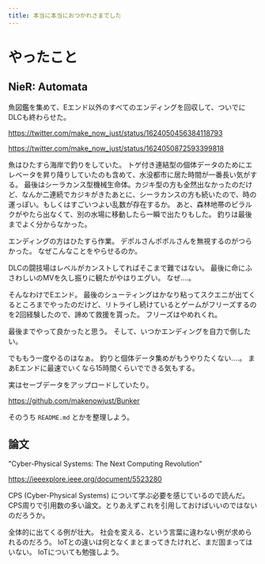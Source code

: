 ```yaml
---
title: 本当に本当におつかれさまでした
---
```


# やったこと

## NieR: Automata

魚図鑑を集めて、Eエンド以外のすべてのエンディングを回収して、ついでにDLCも終わらせた。

<https://twitter.com/make_now_just/status/1624050456384118793>

<https://twitter.com/make_now_just/status/1624050872593399818>

魚はひたすら海岸で釣りをしていた。
トゲ付き連結型の個体データのためにエレベータを昇り降りしていたのも含めて、水没都市に居た時間が一番長い気がする。
最後はシーラカンス型機械生命体。カジキ型の方も全然出なかったのだけど、なんか二連続でカジキがきたあとに、シーラカンスの方も続いたので、時の運っぽい。もしくはすごいつよい乱数が存在するか。
あと、森林地帯のピラルクがやたら出なくて、別の水場に移動したら一瞬で出たりもした。
釣りは最後までよく分からなかった。

エンディングの方はひたすら作業。
デポルさんポポルさんを無視するのがつらかった。
なぜこんなことをやらせるのか。

DLCの闘技場はレベルがカンストしてればそこまで難ではない。
最後に命にふさわしいのMVを久し振りに観たがやはりエグい。
なぜ‥‥。

そんなわけでEエンド。
最後のシューティングはかなり粘ってスクエニが出てくるところまでやったのだけど、リトライし続けているとゲームがフリーズするのを2回経験したので、諦めて救援を貰った。
フリーズはやめれくれ。

最後までやって良かったと思う。
そして、いつかエンディングを自力で倒したい。

でももう一度やるのはなぁ。
釣りと個体データ集めがもうやりたくない‥‥。
まあEエンドに最速でいくなら15時間くらいでできる気もする。

実はセーブデータをアップロードしていたり。

<https://github.com/makenowjust/Bunker>

そのうち `README.md` とかを整理しよう。

## 論文

"Cyber-Physical Systems: The Next Computing Revolution"

https://ieeexplore.ieee.org/document/5523280

CPS (Cyber-Physical Systems) について学ぶ必要を感じているので読んだ。
CPS周りで引用数の多い論文。とりあえずこれを引用しておけばいいのではないのだろうか。

全体的に出てくる例が壮大。
社会を変える、という言葉に違わない例が求められるのだろう。
IoTとの違いは何となくまとまってきたけれど、まだ固まってはいない。
IoTについても勉強しよう。
